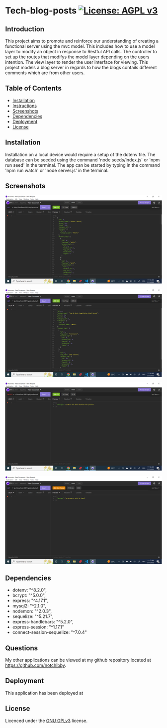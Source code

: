 # Tech-blog-posts [![License: AGPL v3](https://img.shields.io/badge/License-AGPL_v3-blue.svg)](https://www.gnu.org/licenses/agpl-3.0)

## Introduction
This project aims to promote and reinforce our understanding of creating a functional server using the mvc model. This includes how to use a model layer to modify an object in response to Restful API calls. The controller to set up the routes that modifys the model layer depending on the users intention. The view layer to render the user interface for viewing.  This project models a blog server in regards to how the blogs contails different comments which are from other users. 

## Table of Contents

- [Installation](#installation)
- [Instructions](#instructions)
- [Screenshots](#Screenshots)
- [Dependencies](#Dependencies)
- [Deployment](#Deployment)
- [License](#license)

## Installation
Installation on a local device would require a setup of the dotenv file.
The database can be seeded using the command 'node seeds/index.js' or 'npm run seed' in the terminal.
The app can be started by typing in the command 'npm run watch' or 'node server.js' in the terminal.



## Screenshots
![screenshot-of-the-application-with-a-call-to-get-all-products](https://github.com/Notchibby/E-commerce-ORM-server/blob/main/assets/images/get_all_products.png)

![screenshot-of-the-application-with-a-call-to-product-NO-4](https://github.com/Notchibby/E-commerce-ORM-server/blob/main/assets/images/get_product_4.png)

![screenshot-of-the-application-with-a-call-to-delete-NO-4](https://github.com/Notchibby/E-commerce-ORM-server/blob/main/assets/images/Delete_product_4.png)

![screenshot-of-the-application-with-a-call-to-product-NO-4-after-deleting-product](https://github.com/Notchibby/E-commerce-ORM-server/blob/main/assets/images/Get_product_4_after_delete.png)


## Dependencies

 - dotenv: "^8.2.0",
 - bcrypt: "^5.0.0",
 - express: "^4.17.1",
 - mysql2: "^2.1.0",
 - nodemon: "^2.0.3",
 - sequelize: "^5.21.7",
 - express-handlebars: "^5.2.0",
 - express-session: "^1.17.1"
 - connect-session-sequelize: "^7.0.4"


## Questions

My other applications can be viewed at my github repository located at https://github.com/notchibby.

## Deployment

This application has been deployed at  

## License
Licenced under the [GNU GPLv3](https://www.gnu.org/licenses/agpl-3.0) license.
